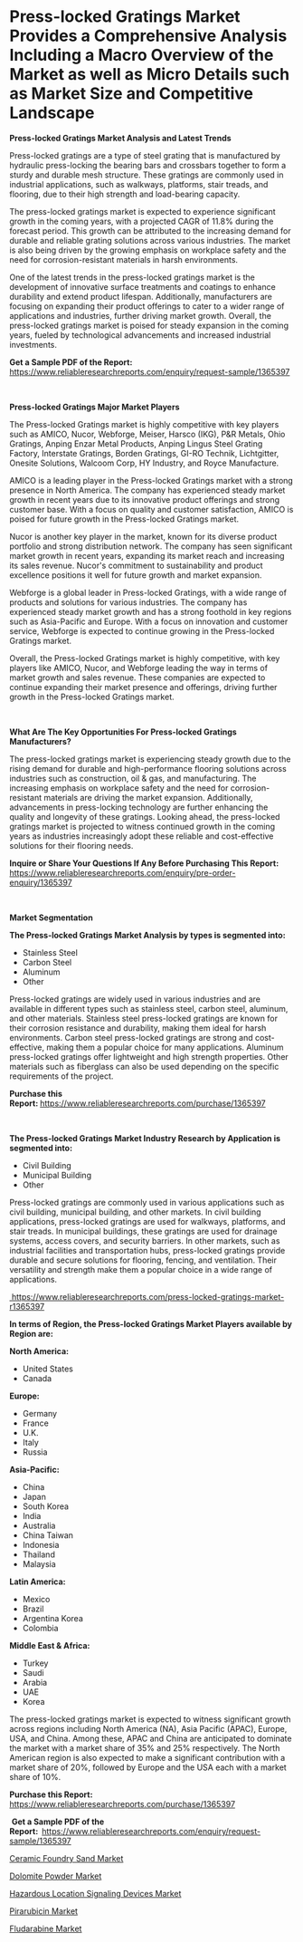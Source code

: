 <p><h1>Press-locked Gratings Market Provides a Comprehensive Analysis Including a Macro Overview of the Market as well as Micro Details such as Market Size and Competitive Landscape</h1></p><p><strong>Press-locked Gratings Market Analysis and Latest Trends</strong></p>
<p><p>Press-locked gratings are a type of steel grating that is manufactured by hydraulic press-locking the bearing bars and crossbars together to form a sturdy and durable mesh structure. These gratings are commonly used in industrial applications, such as walkways, platforms, stair treads, and flooring, due to their high strength and load-bearing capacity.</p><p>The press-locked gratings market is expected to experience significant growth in the coming years, with a projected CAGR of 11.8% during the forecast period. This growth can be attributed to the increasing demand for durable and reliable grating solutions across various industries. The market is also being driven by the growing emphasis on workplace safety and the need for corrosion-resistant materials in harsh environments.</p><p>One of the latest trends in the press-locked gratings market is the development of innovative surface treatments and coatings to enhance durability and extend product lifespan. Additionally, manufacturers are focusing on expanding their product offerings to cater to a wider range of applications and industries, further driving market growth. Overall, the press-locked gratings market is poised for steady expansion in the coming years, fueled by technological advancements and increased industrial investments.</p></p>
<p><strong>Get a Sample PDF of the Report:&nbsp;</strong> <a href="https://www.reliableresearchreports.com/enquiry/request-sample/1365397">https://www.reliableresearchreports.com/enquiry/request-sample/1365397</a></p>
<p>&nbsp;</p>
<p><strong>Press-locked Gratings Major Market Players</strong></p>
<p><p>The Press-locked Gratings market is highly competitive with key players such as AMICO, Nucor, Webforge, Meiser, Harsco (IKG), P&R Metals, Ohio Gratings, Anping Enzar Metal Products, Anping Lingus Steel Grating Factory, Interstate Gratings, Borden Gratings, GI-RO Technik, Lichtgitter, Onesite Solutions, Walcoom Corp, HY Industry, and Royce Manufacture.</p><p>AMICO is a leading player in the Press-locked Gratings market with a strong presence in North America. The company has experienced steady market growth in recent years due to its innovative product offerings and strong customer base. With a focus on quality and customer satisfaction, AMICO is poised for future growth in the Press-locked Gratings market.</p><p>Nucor is another key player in the market, known for its diverse product portfolio and strong distribution network. The company has seen significant market growth in recent years, expanding its market reach and increasing its sales revenue. Nucor's commitment to sustainability and product excellence positions it well for future growth and market expansion.</p><p>Webforge is a global leader in Press-locked Gratings, with a wide range of products and solutions for various industries. The company has experienced steady market growth and has a strong foothold in key regions such as Asia-Pacific and Europe. With a focus on innovation and customer service, Webforge is expected to continue growing in the Press-locked Gratings market.</p><p>Overall, the Press-locked Gratings market is highly competitive, with key players like AMICO, Nucor, and Webforge leading the way in terms of market growth and sales revenue. These companies are expected to continue expanding their market presence and offerings, driving further growth in the Press-locked Gratings market.</p></p>
<p>&nbsp;</p>
<p><strong>What Are The Key Opportunities For Press-locked Gratings Manufacturers?</strong></p>
<p><p>The press-locked gratings market is experiencing steady growth due to the rising demand for durable and high-performance flooring solutions across industries such as construction, oil & gas, and manufacturing. The increasing emphasis on workplace safety and the need for corrosion-resistant materials are driving the market expansion. Additionally, advancements in press-locking technology are further enhancing the quality and longevity of these gratings. Looking ahead, the press-locked gratings market is projected to witness continued growth in the coming years as industries increasingly adopt these reliable and cost-effective solutions for their flooring needs.</p></p>
<p><strong>Inquire or Share Your Questions If Any Before Purchasing This Report:</strong> <a href="https://www.reliableresearchreports.com/enquiry/pre-order-enquiry/1365397">https://www.reliableresearchreports.com/enquiry/pre-order-enquiry/1365397</a></p>
<p>&nbsp;</p>
<p><strong>Market Segmentation</strong></p>
<p><strong>The Press-locked Gratings Market Analysis by types is segmented into:</strong></p>
<p><ul><li>Stainless Steel</li><li>Carbon Steel</li><li>Aluminum</li><li>Other</li></ul></p>
<p><p>Press-locked gratings are widely used in various industries and are available in different types such as stainless steel, carbon steel, aluminum, and other materials. Stainless steel press-locked gratings are known for their corrosion resistance and durability, making them ideal for harsh environments. Carbon steel press-locked gratings are strong and cost-effective, making them a popular choice for many applications. Aluminum press-locked gratings offer lightweight and high strength properties. Other materials such as fiberglass can also be used depending on the specific requirements of the project.</p></p>
<p><strong>Purchase this Report:&nbsp;</strong><a href="https://www.reliableresearchreports.com/purchase/1365397">https://www.reliableresearchreports.com/purchase/1365397</a></p>
<p>&nbsp;</p>
<p><strong>The Press-locked Gratings Market Industry Research by Application is segmented into:</strong></p>
<p><ul><li>Civil Building</li><li>Municipal Building</li><li>Other</li></ul></p>
<p><p>Press-locked gratings are commonly used in various applications such as civil building, municipal building, and other markets. In civil building applications, press-locked gratings are used for walkways, platforms, and stair treads. In municipal buildings, these gratings are used for drainage systems, access covers, and security barriers. In other markets, such as industrial facilities and transportation hubs, press-locked gratings provide durable and secure solutions for flooring, fencing, and ventilation. Their versatility and strength make them a popular choice in a wide range of applications.</p></p>
<p><a href="https://www.reliableresearchreports.com/press-locked-gratings-market-r1365397">&nbsp;https://www.reliableresearchreports.com/press-locked-gratings-market-r1365397</a></p>
<p><strong>In terms of Region, the Press-locked Gratings Market Players available by Region are:</strong></p>
<p>
    <p> <strong> North America: </strong>
        <ul>
            <li>United States</li>
            <li>Canada</li>
        </ul>
        </p> 
    <p> <strong> Europe: </strong>
        <ul>
            <li>Germany</li>
            <li>France</li>
            <li>U.K.</li>
            <li>Italy</li>
            <li>Russia</li>
        </ul>
        </p> 
    <p> <strong> Asia-Pacific: </strong>
        <ul>
            <li>China</li>
            <li>Japan</li>
            <li>South Korea</li>
            <li>India</li>
            <li>Australia</li>
            <li>China Taiwan</li>
            <li>Indonesia</li>
            <li>Thailand</li>
            <li>Malaysia</li>
        </ul>
        </p> 
    <p> <strong> Latin America: </strong>
        <ul>
            <li>Mexico</li>
            <li>Brazil</li>
            <li>Argentina Korea</li>
            <li>Colombia</li>
        </ul>
        </p> 
    <p> <strong> Middle East & Africa: </strong>
        <ul>
            <li>Turkey</li>
            <li>Saudi</li>
            <li>Arabia</li>
            <li>UAE</li>
            <li>Korea</li>
        </ul>
    </p>
    </p>
<p><p>The press-locked gratings market is expected to witness significant growth across regions including North America (NA), Asia Pacific (APAC), Europe, USA, and China. Among these, APAC and China are anticipated to dominate the market with a market share of 35% and 25% respectively. The North American region is also expected to make a significant contribution with a market share of 20%, followed by Europe and the USA each with a market share of 10%.</p></p>
<p><strong>Purchase this Report: </strong><a href="https://www.reliableresearchreports.com/purchase/1365397">https://www.reliableresearchreports.com/purchase/1365397</a></p>
<p>&nbsp;<strong>Get a Sample PDF of the Report:&nbsp;&nbsp;</strong><a href="https://www.reliableresearchreports.com/enquiry/request-sample/1365397">https://www.reliableresearchreports.com/enquiry/request-sample/1365397</a></p>
<p><strong></strong></p>
<p><p><a href="https://www.linkedin.com/pulse/global-ceramic-foundry-sand-market-size-amp-share-analysis-mkrwe">Ceramic Foundry Sand Market</a></p><p><a href="https://www.linkedin.com/pulse/global-dolomite-powder-market-size-amp-share-analysis--uerpe">Dolomite Powder Market</a></p><p><a href="https://issuu.com/reportprime-2/docs/hazardous-location-signaling-devices-market-size-2">Hazardous Location Signaling Devices Market</a></p><p><a href="https://github.com/fkhcgcyl33/Market-Research-Report-List-1/blob/main/pirarubicin-market.md">Pirarubicin Market</a></p><p><a href="https://github.com/ctanaka235/Market-Research-Report-List-1/blob/main/fludarabine-market.md">Fludarabine Market</a></p></p>